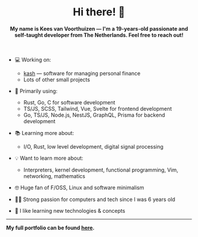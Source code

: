 <h1 align="center">Hi there! 👋</h1>
<h4 align="center">My name is Kees van Voorthuizen — I'm a 19-years-old passionate and self-taught developer from The Netherlands. Feel free to reach out!</h4>

<br>

- 💻 Working on:

  - [kash](https://github.com/keesvv/kash) — software for managing personal finance
  - Lots of other small projects

- 🔭 Primarily using:

  - Rust, Go, C for software development
  - TS/JS, SCSS, Tailwind, Vue, Svelte for frontend development
  - Go, TS/JS, Node.js, NestJS, GraphQL, Prisma for backend development

- 📚 Learning more about:

  - I/O, Rust, low level development, digital signal processing

- 💡 Want to learn more about:

  - Interpreters, kernel development, functional programming,
    Vim, networking, mathematics

- 🤓 Huge fan of F/OSS, Linux and software minimalism

- 👨‍💻 Strong passion for computers and tech since I was 6 years old

- 📖 I like learning new technologies & concepts

---

**My full portfolio can be found [here](https://keesvv.nl).**
